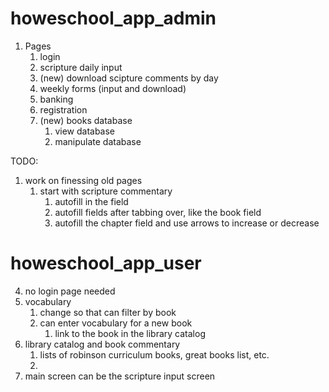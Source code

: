 # howeschool_app_admin
1. Pages
    1. login
    1. scripture daily input
    2. (new) download scipture comments by day
    3. weekly forms (input and download)
    4. banking
    5. registration
    6. (new) books database
        1. view database
        2. manipulate database
        

TODO:
1. work on finessing old pages
    1. start with scripture commentary
        1. autofill in the field
        2. autofill fields after tabbing over, like the book field
        3. autofill the chapter field and use arrows to increase or decrease




# howeschool_app_user
4. no login page needed
5. vocabulary
    1. change so that can filter by book
    2. can enter vocabulary for a new book
        1. link to the book in the library catalog
6. library catalog and book commentary
    1. lists of robinson curriculum books, great books list, etc.
    2. 
7. main screen can be the scripture input screen

